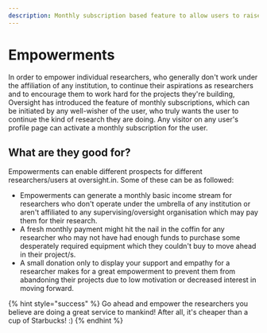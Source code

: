 ```yaml
---
description: Monthly subscription based feature to allow users to raise more donations.
---
```


# Empowerments

In order to empower individual researchers, who generally don't work under the affiliation of any institution, to continue their aspirations as researchers and to encourage them to work hard for the projects they're building, Oversight has introduced the feature of monthly subscriptions, which can be initiated by any well-wisher of the user, who truly wants the user to continue the kind of research they are doing. Any visitor on any user's profile page can activate a monthly subscription for the user.

## What are they good for?

Empowerments can enable different prospects for different researchers/users at oversight.in. Some of these can be as followed:

* Empowerments can generate a monthly basic income stream for researchers who don't operate under the umbrella of any institution or aren't affiliated to any supervising/oversight organisation which may pay them for their research.
* A fresh monthly payment might hit the nail in the coffin for any researcher who may not have had enough funds to purchase some desperately required equipment which they couldn't buy to move ahead in their project/s.
* A small donation only to display your support and empathy for a researcher makes for a great empowerment to prevent them from abandoning their projects due to low motivation or decreased interest in moving forward.

{% hint style="success" %}
Go ahead and empower the researchers you believe are doing a great service to mankind! After all, it's cheaper than a cup of Starbucks! :\)
{% endhint %}

